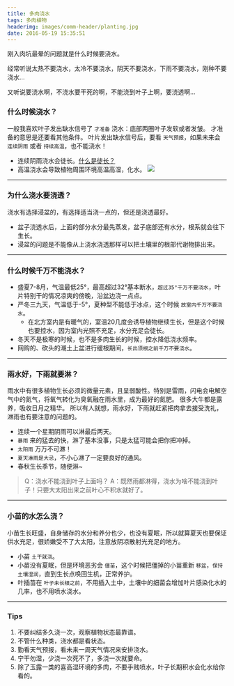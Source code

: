 ```yaml
---
title: 多肉浇水
tags: 多肉植物
headerimg: images/comm-header/planting.jpg
date: 2016-05-19 15:35:51
---
```

刚入肉坑最晕的问题就是什么时候要浇水。
<!-- more -->
<!-- toc -->经常听说太热不要浇水，太冷不要浇水，阴天不要浇水，下雨不要浇水，刚种不要浇水...
又听说要浇水啊，不浇水要干死的啊，不能浇到叶子上啊，要浇透啊...

### 什么时候浇水？

一般我喜欢叶子发出缺水信号了 `才准备` 浇水：底部两圈叶子发软或者发皱。
才准备的意思是还要看其他条件。
叶片发出缺水信号后，要看 `天气预报`，如果未来会 `连续阴雨` 或者 `持续高温`，也不能浇水！
- 连续阴雨浇水会徒长。[什么是徒长？](https://succuland.com.tw/brands-project/qawhatisexcessivegrowth/)
- 高温浇水会导致植物周围环境高温高湿，化水。
![](化水.jpg)

* * *

### 为什么浇水要浇透？

浇水有选择浸盆的，有选择适当浇一点的，但还是浇透最好。
- 盆子浇透水后，上面的部分水分最先蒸发，盆子底部还有水分，根系就会往下生长。
- 浸盆的问题是不能像从上浇水浇透那样可以把土壤里的根部代谢物排出来。

* * *

### 什么时候千万不能浇水？

- 盛夏7-8月，气温最低25°，最高超过32°基本断水，`超过35°千万不要浇水`，叶片特别干的情况凉爽的傍晚，沿盆边浇一点点。
- 严冬三九天，气温低于-5°，夏种型不能低于冰点，这个时候 `放室内千万不要浇水`。
    + 在北方室内是有暖气的，室温20几度会诱导植物继续生长，但是这个时候也要控水，因为室内光照不充足，水分充足会徒长。
- 冬天不是极寒的时候，也不是多肉生长的时候，控水降低浇水频率。
- 网购的、砍头的潮土上盆进行缓根期间，`长出须根之前千万不要浇水`。

* * *

### 雨水好，下雨就要淋？

雨水中有很多植物生长必须的微量元素，且呈弱酸性。特别是雷雨，闪电会电解空气中的氮气，将氧气转化为臭氧融在雨水里，成为最好的氮肥。
很多大牛都是露养，吸收日月之精华。
所以有人就想，雨水好，下雨就赶紧把肉拿去接受洗礼，淋雨也有要注意的问题的。
- 连续一个星期阴雨可以淋最后两天。
- `暴雨` 来的猛去的快，淋了基本没事，只是太猛可能会把你把冲掉。
- `太阳雨` 万万不可淋！
- `夏天淋雨是大忌`，不小心淋了一定要良好的通风。
- 春秋生长季节，随便淋~

> Q：浇水不能浇到叶子上面吗？
> A：既然雨都淋得，浇水为啥不能浇到叶子！只要大太阳出来之前叶心不积水就好了。

* * *

### 小苗的水怎么浇？

小苗生长旺盛，自身储存的水分和养分也少，也没有夏眠，所以就算夏天也要保证供水充足，很娇嫩受不了大太阳，注意放阴凉散射光充足的地方。
- 小苗 `土干就浇`。
- 小苗没有夏眠，但是环境恶劣会 `僵苗`，这个时候把僵掉的小苗重新 `移盆`，`保持土壤湿润`，直到生长点唤回生机，正常养护。
- 叶插苗在 `叶子未长根之前`，不用插入土中，土壤中的细菌会增加叶片感染化水的几率，也不用喷水浇水。

* * *

### Tips

1. 不要纠结多久浇一次，观察植物状态最靠谱。
1. 不管什么种类，浇水都是看状态。
1. 勤看天气预报，看未来一周天气情况来安排浇水。
1. 宁干勿湿，少浇一次死不了，多浇一次就要命。
1. 除了玉露一类的喜高湿环境的多肉，不要手贱喷水，叶子长期积水会化水给你看的。